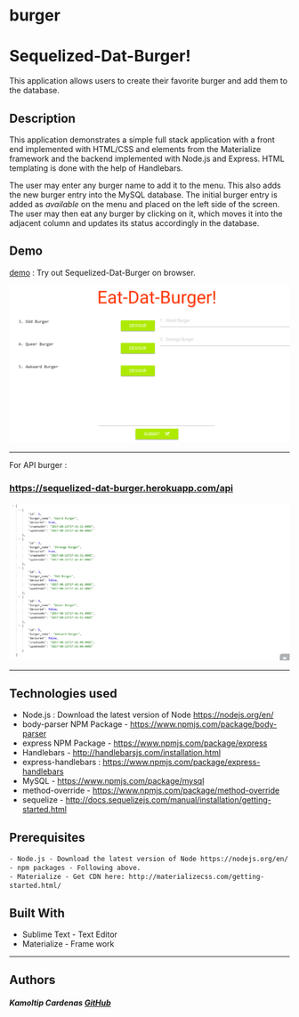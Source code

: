 # burger

# Sequelized-Dat-Burger!

This application allows users to create their favorite burger and add them to the database.

## Description

This application demonstrates a simple full stack application with a front end implemented with HTML/CSS and elements from the Materialize framework and the backend implemented with Node.js and Express. HTML templating is done with the help of Handlebars.

The user may enter any burger name to add it to the menu. This also adds the new burger entry into the MySQL database. The initial burger entry is added as *available* on the menu and placed on the left side of the screen. The user may then eat any burger by clicking on it, which moves it into the adjacent column and updates its status accordingly in the database.

## Demo  

[demo](https://sequelized-dat-burger.herokuapp.com/) : Try out Sequelized-Dat-Burger on browser.
 
![home](/public/assets/img/seq-burger-demo.png)


***

For API burger :
### https://sequelized-dat-burger.herokuapp.com/api 
![Burger-Api](/public/assets/img/seq-burger.png)
***

## Technologies used

- Node.js : Download the latest version of Node https://nodejs.org/en/
- body-parser NPM Package - https://www.npmjs.com/package/body-parser
- express NPM Package - https://www.npmjs.com/package/express
- Handlebars - http://handlebarsjs.com/installation.html
- express-handlebars : https://www.npmjs.com/package/express-handlebars
- MySQL - https://www.npmjs.com/package/mysql
- method-override - https://www.npmjs.com/package/method-override
- sequelize - http://docs.sequelizejs.com/manual/installation/getting-started.html


## Prerequisites

```
- Node.js - Download the latest version of Node https://nodejs.org/en/
- npm packages - Following above.
- Materialize - Get CDN here: http://materializecss.com/getting-started.html/

```

## Built With

* Sublime Text - Text Editor
* Materialize - Frame work

***
## Authors
##### Kamoltip Cardenas [GitHub](https://github.com/kamoltip)






